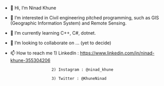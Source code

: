 - 👋 Hi, I’m Ninad Khune
- 👀 I’m interested in Civil engineering pitched programming, such as GIS (Geographic Information System) and Remote Sensing.
- 🌱 I’m currently learning C++, C#, dotnet.
- 💞️ I’m looking to collaborate on ... (yet to decide)
- 📫 How to reach me 
                        1) LinkedIn  : https://www.linkedin.com/in/ninad-khune-355304206
                      
                        2) Instagram : @ninad_khune
                     
                        3) Twitter : @KhuneNinad
<!---
NinadKhune/NinadKhune is a ✨ special ✨ repository because its `README.md` (this file) appears on your GitHub profile.
You can click the Preview link to take a look at your changes.
--->
